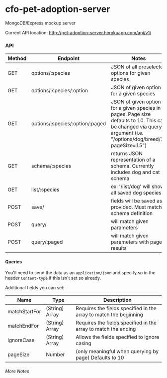 # cfo-pet-adoption-server
MongoDB/Express mockup server

Current API location: http://pet-adoption-server.herokuapp.com/api/v1/

### API
Method  | Endpoint                          | Notes
--------| --------------------------------- | ----------------------------------------------------------------
GET     | options/:species                  | JSON of all preselected options for given species
GET     | options/:species/:option          | JSON of given option for a given species
GET     | options/:species/:option/:paged   | JSON of given option for a given species in pages. Page size defaults to 10. This can be changed via query argument (i.e. "/options/dog/breed/1?pageSize=15")
GET     | schema/:species                   | returns JSON representation of a schema. Currently includes dog and cat schema
GET     | list/:species                     | ex: '/list/dog' will show all saved dog species
POST    | save/                             | fields will be saved as provided. Must match schema definition
POST    | query/                            | will match given parameters 
POST    | query/:paged                      | will match given parameters with paged results

#### Queries
You'll need to send the data as an `application/json` and specify so in the header `Content-type` if this isn't set so already.

Additional fields you can set:

Name           | Type            | Description
---------------| ----------------| ----------------------------------------------------------
matchStartFor  | (String) Array  | Requires the fields specified in the array to match the beginning
matchEndFor    | (String) Array  | Requires the fields specified in the array to match the ending
ignoreCase     | (String) Array  | Allows the fields specified to ignore casing
pageSize       | Number          | (only meaningful when querying by page) Defaults to 10

###### More Notes
